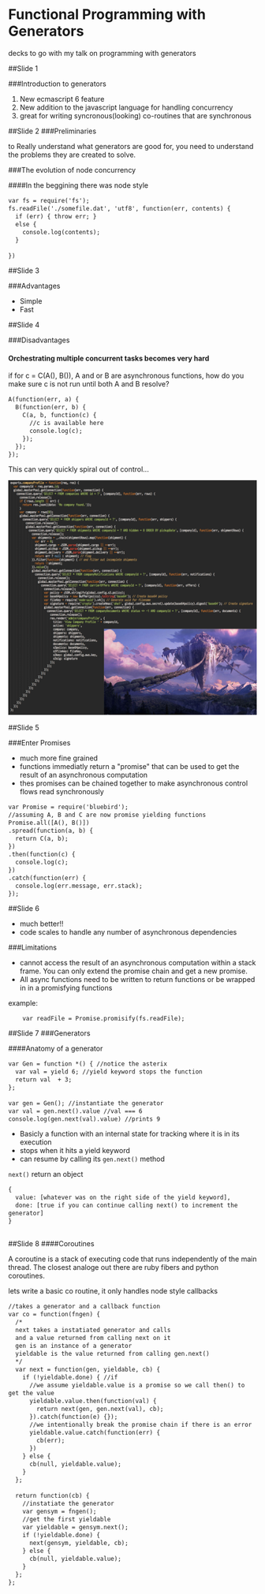 Functional Programming with Generators
=======================================

decks to go with my talk on programming with generators

##Slide 1

###Introduction to generators

1. New ecmascript 6 feature
2. New addition to the javascript language for handling concurrency
3. great for writing syncronous(looking) co-routines that are synchronous

##Slide 2
###Preliminaries

to Really understand what generators are good for, you need to understand the problems they are created to solve.

###The evolution of node concurrency

####In the beggining there was node style

```
var fs = require('fs');
fs.readFile('./somefile.dat', 'utf8', function(err, contents) {
  if (err) { throw err; }
  else {
  	console.log(contents);
  }
  
})

```

##Slide 3

###Advantages

* Simple
* Fast

##Slide 4

###Disadvantages
#### Orchestrating multiple concurrent tasks becomes very hard
	
if for c = C(A(), B()), A and or B are asynchronous functions, how do you 
make sure c is not run until both A and B resolve?

```
A(function(err, a) {
  B(function(err, b) {
  	C(a, b, function(c) {
  	  //c is available here
  	  console.log(c);
  	});
  });
});

```
This can very quickly spiral out of control...

![mountain of woe](./images/mountainofwoe.png)


##Slide 5

###Enter Promises

* much more fine grained
* functions immediatly return a "promise" that can be used to get the result of an asynchronous computation
* thes promises can be chained together to make asynchronous control flows read synchronously

```
var Promise = require('bluebird');
//assuming A, B and C are now promise yielding functions
Promise.all([A(), B()])
.spread(function(a, b) {
  return C(a, b);
})
.then(function(c) {
  console.log(c);
})
.catch(function(err) {
  console.log(err.message, err.stack);
});

```

##Slide 6
* much better!!
* code scales to handle any number of asynchronous dependencies

###Limitations

* cannot access the result of an asynchronous computation within a stack frame. You can only extend the promise chain and get a new promise.
* All async functions need to be written to return functions or be wrapped in in a promisfying functions 

example: 
```
	var readFile = Promise.promisify(fs.readFile);
```

##Slide 7
###Generators

####Anatomy of a generator

```
var Gen = function *() { //notice the asterix
  var val = yield 6; //yield keyword stops the function
  return val  + 3;
};
	
var gen = Gen(); //instantiate the generator
var val = gen.next().value //val === 6
console.log(gen.next(val).value) //prints 9

```

* Basicly a function with an internal state for tracking where it is in its execution
* stops when it hits a yield keyword
* can resume by calling its ```gen.next()``` method

```next()``` return an object

```
{
  value: [whatever was on the right side of the yield keyword],
  done: [true if you can continue calling next() to increment the generator]
}
	
```

##Slide 8
####Coroutines

A coroutine is a stack of executing code that runs independently of the main thread. The closest analoge out there are ruby fibers and python coroutines.

lets write a basic co routine, it only handles node style callbacks

```
//takes a generator and a callback function
var co = function(fngen) {
  /*
  next takes a instatiated generator and calls
  and a value returned from calling next on it
  gen is an instance of a generator
  yieldable is the value returned from calling gen.next()
  */
  var next = function(gen, yieldable, cb) {
    if (!yieldable.done) { //if 
      //we assume yieldable.value is a promise so we call then() to get the value
      yieldable.value.then(function(val) {
        return next(gen, gen.next(val), cb);
      }).catch(function(e) {});
      //we intentionally break the promise chain if there is an error
      yieldable.value.catch(function(err) {
        cb(err);
      })
    } else {
      cb(null, yieldable.value);
    }
  };

  return function(cb) {
    //instatiate the generator
    var gensym = fngen();
    //get the first yieldable
    var yieldable = gensym.next();
    if (!yieldable.done) {
      next(gensym, yieldable, cb);
    } else {
      cb(null, yieldable.value);
    }
  };
};


```







 